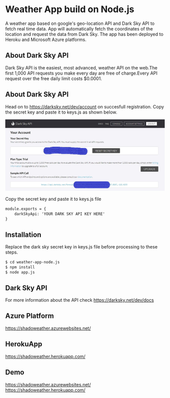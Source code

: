 # Weather App build on Node.js
A weather app based on google's geo-location API and Dark Sky API to fetch real time data. App will automatically fetch the coordinates of the location and request the data from Dark Sky. The app has been deployed to Heroku and Microsoft Azure platforms. 

## About Dark Sky API
Dark Sky API is the easiest, most advanced, weather API on the web.The first 1,000 API requests you make every day are free of charge.Every API request over the free daily limit costs $0.0001.

## About Dark Sky API
Head on to https://darksky.net/dev/account on succesfull registration. Copy the secret key and paste it to keys.js as shown below.

![Alt text](/screenshot/shadoweather1.JPG?raw=true "Dark Sky API Secret key")

Copy the secret key and paste it to keys.js file

```node
module.exports = {
    darkSkyApi: 'YOUR DARK SKY API KEY HERE'
}
```
## Installation
Replace the dark sky secret key in keys.js file before processing to these steps.

```command
$ cd weather-app-node.js
$ npm install
$ node app.js
```

## Dark Sky API
For more information about the API check https://darksky.net/dev/docs

## Azure Platform
https://shadoweather.azurewebsites.net/

## HerokuApp
https://shadoweather.herokuapp.com/

## Demo
https://shadoweather.azurewebsites.net/ <br />
https://shadoweather.herokuapp.com/
